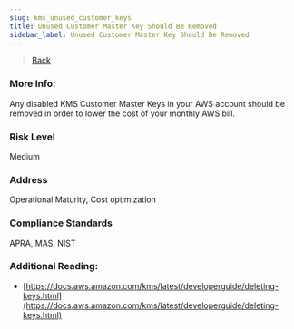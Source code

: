 ```yaml
---
slug: kms_unused_customer_keys
title: Unused Customer Master Key Should Be Removed
sidebar_label: Unused Customer Master Key Should Be Removed
---
```

> [Back](../../kmsmonitoring)

### More Info:
Any disabled KMS Customer Master Keys in your AWS account should be removed in order to lower the cost of your monthly AWS bill.

### Risk Level
Medium

### Address
Operational Maturity, Cost optimization

### Compliance Standards
APRA, MAS, NIST

### Additional Reading:
- [https://docs.aws.amazon.com/kms/latest/developerguide/deleting-keys.html](https://docs.aws.amazon.com/kms/latest/developerguide/deleting-keys.html) 

